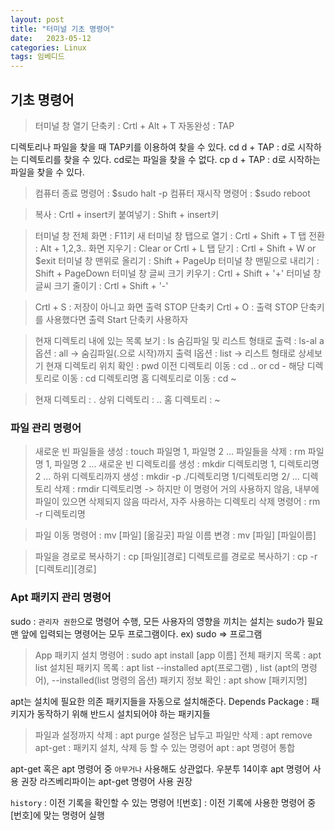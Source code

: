 ```yaml
---
layout: post
title: "터미널 기초 명령어"
date:   2023-05-12
categories: Linux
tags: 임베디드
---
```


## 기초 명령어

>터미널 창 열기 단축키 : Crtl + Alt + T
자동완성 : TAP

디렉토리나 파일을 찾을 때 TAP키를 이용하여 찾을 수 있다.
cd d + TAP : d로 시작하는 디렉토리를 찾을 수 있다.
cd로는 파일을 찾을 수 없다.
cp d + TAP : d로 시작하는 파일을 찾을 수 있다.

>컴퓨터 종료 명령어 : $sudo halt -p
컴퓨터 재시작 명령어 : $sudo reboot

>복사 : Crtl + insert키
붙여넣기 : Shift + insert키

>터미널 창 전체 화면 : F11키
새 터미널 창 탭으로 열기 : Crtl + Shift + T
탭 전환 : Alt + 1,2,3..
화면 지우기 : Clear or Crtl + L
탭 닫기 : Crtl + Shift + W   or   $exit
터미널 창 맨위로 올리기 : Shift + PageUp 
터미널 창 맨밑으로 내리기 : Shift + PageDown
터미널 창 글씨 크기 키우기 : Crtl + Shift + '+'
터미널 창 글씨 크기 줄이기 : Crtl + Shift + '-'

> Crtl + S : 저장이 아니고 화면 출력 STOP 단축키
Crtl + O : 출력 STOP 단축키를 사용했다면 출력 Start 단축키 사용하자

>현재 디렉토리 내에 있는 목록 보기 : ls
숨김파일 및 리스트 형태로 출력 : ls-al
a옵션 : all -> 숨김파일(.으로 시작)까지 출력
l옵션 : list -> 리스트 형태로 상세보기
현재 디렉토리 위치 확인 : pwd
이전 디렉토리 이동 : cd .. or cd -
해당 디렉토리로 이동 : cd 디렉토리명
홈 디렉토리로 이동 : cd ~

> 현재 디렉토리 : .
상위 디렉토리 : ..
홈 디렉토리 : ~

### 파일 관리 명령어
> 새로운 빈 파일들을 생성 : touch 파일명 1, 파일명 2 ... 
파일들을 삭제 : rm 파일명 1, 파일명 2 ...
새로운 빈 디렉토리를 생성 : mkdir 디렉토리명 1, 디렉토리명 2 ...
하위 디렉토리까지 생성 : mkdir -p ./디렉토리명 1/디렉토리명 2/ ...
디렉토리 삭제 : rmdir 디렉토리명 -> 하지만 이 명령어 거의 사용하지 않음, 내부에 파일이 있으면 삭제되지 않음
따라서, 자주 사용하는 디렉토리 삭제 명령어 : rm -r 디렉토리명

> 파일 이동 명령어 : mv [파일] [옮길곳]
파일 이름 변경 : mv [파일] [파일이름]

>파일을 경로로 복사하기 : cp [파일][경로]
디렉토르를 경로로 복사하기 : cp -r [디렉토리][경로]

### Apt 패키지 관리 명령어
sudo : `관리자 권한`으로 명령어 수행, 모든 사용자의 영향을 끼치는 설치는 sudo가 필요
맨 앞에 입력되는 명령어는 모두 프로그램이다. ex) sudo => 프로그램

> App 패키지 설치 명령어 : sudo apt install [app 이름]
전체 패키지 목록 : apt list
설치된 패키지 목록 : apt list --installed
apt(프로그램) , list (apt의 명령어), --installed(list 명령의 옵션)
패키지 정보 확인 : apt show [패키지명] 

apt는 설치에 필요한 의존 패키지들을 자동으로 설치해준다. 
Depends Package : 패키지가 동작하기 위해 반드시 설치되어야 하는 패키지들

>파일과 설정까지 삭제 : apt purge
설정은 납두고 파일만 삭제 : apt remove
apt-get : 패키지 설치, 삭제 등 할 수 있는 명령어
apt : apt 명령어 통합

apt-get 혹은 apt 명령어 중 `아무거나` 사용해도 상관없다.
우분투 14이후 apt 명령어 사용 권장
라즈베리파이는 apt-get 명령어 사용 권장

`history` : 이전 기록을 확인할 수 있는 명령어
![번호] : 이전 기록에 사용한 명령어 중 [번호]에 맞는 명령어 실행












